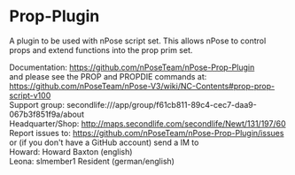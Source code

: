 # Prop-Plugin
A plugin to be used with nPose script set. This allows nPose to control props and extend functions into the prop prim set.

Documentation: https://github.com/nPoseTeam/nPose-Prop-Plugin  
and please see the PROP and PROPDIE commands at: https://github.com/nPoseTeam/nPose-V3/wiki/NC-Contents#prop-prop-script-v100  
Support group: secondlife:///app/group/f61cb811-89c4-cec7-daa9-067b3f851f9a/about  
Headquarter/Shop: http://maps.secondlife.com/secondlife/Newt/131/197/60  
Report issues to: https://github.com/nPoseTeam/nPose-Prop-Plugin/issues  
or (if you don't have a GitHub account) send a IM to  
Howard: Howard Baxton (english)  
Leona: slmember1 Resident (german/english)
